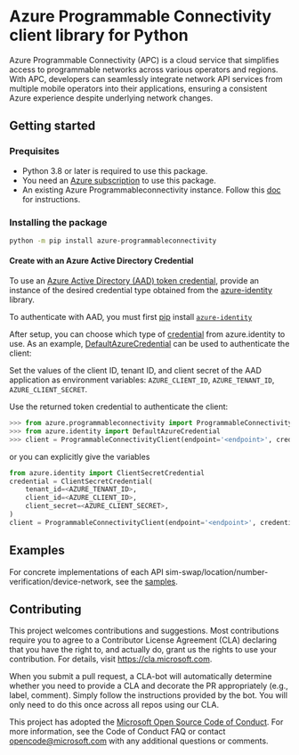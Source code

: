 

# Azure Programmable Connectivity client library for Python
Azure Programmable Connectivity (APC) is a cloud service that simplifies access to programmable networks across various operators and regions. With APC, developers can seamlessly integrate network API services from multiple mobile operators into their applications, ensuring a consistent Azure experience despite underlying network changes.

## Getting started

### Prequisites

- Python 3.8 or later is required to use this package.
- You need an [Azure subscription][azure_sub] to use this package.
- An existing Azure Programmableconnectivity instance. Follow this [doc](https://learn.microsoft.com/en-us/azure/programmable-connectivity/azure-programmable-connectivity-create-gateway) for instructions.

### Installing the package

```bash
python -m pip install azure-programmableconnectivity
```

#### Create with an Azure Active Directory Credential
To use an [Azure Active Directory (AAD) token credential][authenticate_with_token],
provide an instance of the desired credential type obtained from the
[azure-identity][azure_identity_credentials] library.

To authenticate with AAD, you must first [pip][pip] install [`azure-identity`][azure_identity_pip]

After setup, you can choose which type of [credential][azure_identity_credentials] from azure.identity to use.
As an example, [DefaultAzureCredential][default_azure_credential] can be used to authenticate the client:

Set the values of the client ID, tenant ID, and client secret of the AAD application as environment variables:
`AZURE_CLIENT_ID`, `AZURE_TENANT_ID`, `AZURE_CLIENT_SECRET`.

Use the returned token credential to authenticate the client:

```python
>>> from azure.programmableconnectivity import ProgrammableConnectivityClient
>>> from azure.identity import DefaultAzureCredential
>>> client = ProgrammableConnectivityClient(endpoint='<endpoint>', credential=DefaultAzureCredential())
```

or you can explicitly give the variables

```python
from azure.identity import ClientSecretCredential
credential = ClientSecretCredential(
    tenant_id=<AZURE_TENANT_ID>,
    client_id=<AZURE_CLIENT_ID>,
    client_secret=<AZURE_CLIENT_SECRET>,
)
client = ProgrammableConnectivityClient(endpoint='<endpoint>', credential=credential)
```

## Examples

For concrete implementations of each API sim-swap/location/number-verification/device-network, see the [samples](https://github.com/Azure/azure-sdk-for-python/tree/main/sdk/programmableconnectivity/azure-programmableconnectivity/samples).

## Contributing

This project welcomes contributions and suggestions. Most contributions require
you to agree to a Contributor License Agreement (CLA) declaring that you have
the right to, and actually do, grant us the rights to use your contribution.
For details, visit https://cla.microsoft.com.

When you submit a pull request, a CLA-bot will automatically determine whether
you need to provide a CLA and decorate the PR appropriately (e.g., label,
comment). Simply follow the instructions provided by the bot. You will only
need to do this once across all repos using our CLA.

This project has adopted the
[Microsoft Open Source Code of Conduct][code_of_conduct]. For more information,
see the Code of Conduct FAQ or contact opencode@microsoft.com with any
additional questions or comments.

<!-- LINKS -->
[code_of_conduct]: https://opensource.microsoft.com/codeofconduct/
[authenticate_with_token]: https://docs.microsoft.com/azure/cognitive-services/authentication?tabs=powershell#authenticate-with-an-authentication-token
[azure_identity_credentials]: https://github.com/Azure/azure-sdk-for-python/tree/main/sdk/identity/azure-identity#credentials
[azure_identity_pip]: https://pypi.org/project/azure-identity/
[default_azure_credential]: https://github.com/Azure/azure-sdk-for-python/tree/main/sdk/identity/azure-identity#defaultazurecredential
[pip]: https://pypi.org/project/pip/
[azure_sub]: https://azure.microsoft.com/free/

